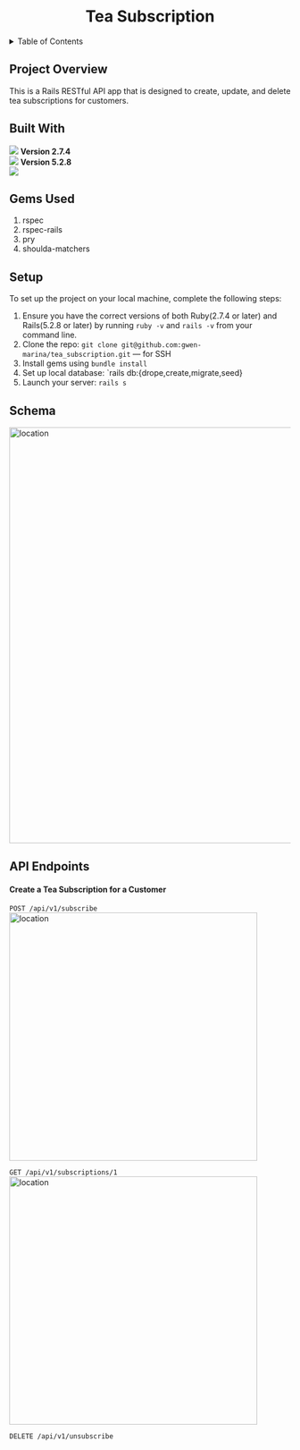 <h1 align="center">Tea Subscription</h1>

<!-- TABLE OF CONTENTS -->
  <details>
  <summary>Table of Contents</summary>
  <ol>
    </li>
    <li><a href="#project-overview">Project Overview</a></li>
    <li><a href="#built-with">Built With</a></li>
    <li><a href="#setup">Setup</a></li>
    <li><a href="#schema">Schema</a></li>
    <li><a href="#api-endpoints">API Endpoints</a></li>
  </ol>
</details>

<!-- PROJECT OVERVIEW -->
## Project Overview
This is a Rails RESTful API app that is designed to create, update, and delete tea subscriptions for customers.

<!-- Built With -->
## Built With
[<img src="https://img.shields.io/badge/Ruby-CC342D?style=for-the-badge&logo=ruby&logoColor=white"/>](https://www.ruby-lang.org/en/) **Version 2.7.4**<br>
[<img src="https://img.shields.io/badge/Ruby_on_Rails-CC0000?style=for-the-badge&logo=ruby-on-rails&logoColor=white"/>](https://rubyonrails.org/) **Version 5.2.8**<br>
[<img src="https://img.shields.io/badge/Postman-FF6C37?style=for-the-badge&logo=Postman&logoColor=white"/>](https://www.postman.com/product/what-is-postman/)<br>

## Gems Used
 <ol>
<li>rspec</li>
<li>rspec-rails</li>
<li>pry</li>
<li>shoulda-matchers</li>
</ol>

<!-- Setup -->
## Setup
To set up the project on your local machine, complete the following steps:
1. Ensure you have the correct versions of both Ruby(2.7.4 or later) and Rails(5.2.8 or later) by running `ruby -v` and `rails -v` from your command line.<br>
2. Clone the repo:
```git clone git@github.com:gwen-marina/tea_subscription.git``` &mdash; for SSH
4. Install gems using `bundle install`
5. Set up local database: `rails db:{drope,create,migrate,seed}
6. Launch your server: `rails s`

<!-- Schema -->
## Schema
<img width="744" alt="location" src="https://raw.githubusercontent.com/gwen-marina/tea_subscription/main/repo_images/schema.png">


<!-- API Endpoints -->
## API Endpoints
#### Create a Tea Subscription for a Customer
`POST /api/v1/subscribe`<br>
<img width="444" alt="location" src="https://github.com/gwen-marina/tea_subscription/blob/main/repo_images/add_subscription.png?raw=true">
<br>

`GET /api/v1/subscriptions/1`<br>
<img width="444" alt="location" src="https://github.com/gwen-marina/tea_subscription/blob/main/repo_images/get_all_subscriptions.png?raw=true">
<br>

`DELETE /api/v1/unsubscribe`<br>

